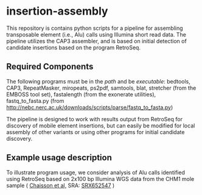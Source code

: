 # insertion-assembly


This repository is contains python scripts for a pipeline for assembling
transposable element (i.e., Alu) calls using Illumina short read data.  The pipeline
utilizes the CAP3 assembler, and is based on initial detection of candidate insertions 
based on the program RetroSeq.

## Required Components
The following programs must be in the *path* and be *executable*:
bedtools, CAP3, RepeatMasker, miropeats, ps2pdf, samtools, blat,
stretcher (from the EMBOSS tool set),
fastalength (from the exonerate utilities),
fastq_to_fasta.py (from http://nebc.nerc.ac.uk/downloads/scripts/parse/fastq_to_fasta.py)

The pipeline is designed to work with results output from RetroSeq for discovery of mobile
element insertions, but can easily be modified for local assembly of other variants or using
other programs for initial candidate discovery.
 
## Example usage description

To illustrate program usage, we consider analysis of Alu calls identified using RetroSeq
based on 2x100 bp Illumina WGS data from the CHM1 mole sample ( [Chaisson et al,](http://www.ncbi.nlm.nih.gov/pubmed/25383537) 
SRA: [SRX652547](http://www.ncbi.nlm.nih.gov/sra/SRX652547[accn])  )


